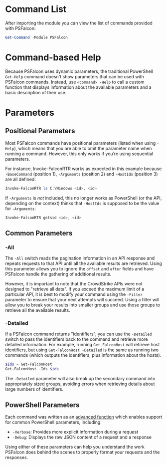 # Command List

After importing the module you can view the list of commands provided with PSFalcon:

```powershell
Get-Command -Module PSFalcon
```

# Command-based Help

Because PSFalcon uses dynamic parameters, the traditional PowerShell `Get-Help` command doesn't show parameters that can be used with PSFalcon commands. Instead, use `<command> -Help` to call a custom function that displays information about the available parameters and a basic description of their use.

# Parameters

## Positional Parameters

Most PSFalcon commands have positional parameters (listed when using `-Help`), which means that you are able to omit the parameter name when running a command. However, this only works if you’re using sequential parameters.

For instance, Invoke-FalconRTR works as expected in this example because `-BaseCommand` (position 1), `-Arguments` (position 2) and `-HostIds` (position 3) are all defined:

```powershell
Invoke-FalconRTR ls C:\Windows <id>, <id>
```

If `-Arguments` is _not_ included, this no longer works as PowerShell (or the API, depending on the context) thinks that `-HostIds` is supposed to be the value for `-Arguments`:

```powershell
Invoke-FalconRTR getsid <id>, <id>
```

## Common Parameters

### -All
The `-All` switch reads the pagination information in an API response and repeats requests to that API until all the available results are retrieved. Using this parameter allows you to ignore the `offset` and `after` fields and have PSFalcon handle the gathering of additional results.

However, it is important to note that the CrowdStrike APIs were not designed to "retrieve all data". If you exceed the maximum limit of a particular API, it is best to modify your command using the `-Filter` parameter to ensure that your next attempts will succeed. Using a filter will allow you to break your results into smaller groups and use those groups to retrieve all the available results.

### -Detailed
If a PSFalcon command returns "identifiers", you can use the `-Detailed` switch to pass the identifiers back to the command and retrieve more detailed information. For example, running `Get-FalconHost` will retrieve host identifiers, but using `Get-FalconHost -Detailed` is the same as running two commands (which outputs the identifiers, plus information about the hosts).

```powershell
$Ids = Get-FalconHost
Get-FalconHost -Ids $ids
```

The `-Detailed` parameter will also break up the secondary command into appropriately sized groups, avoiding errors when retrieving details about large numbers of identifiers.

## PowerShell Parameters

Each command was written as an [advanced function](https://docs.microsoft.com/en-us/powershell/module/microsoft.powershell.core/about/about_functions_advanced?view=powershell-7) which enables support for common PowerShell parameters, including:

* `-Verbose`: Provides more explicit information during a request
* `-Debug`: Displays the raw JSON content of a request and a response

Using either of these parameters can help you understand the work PSFalcon does behind the scenes to properly format your requests and the responses.